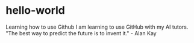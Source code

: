 # hello-world
Learning how to use Github
I am learning to use GitHub with my AI tutors.
"The best way to predict the future is to invent it." - Alan Kay